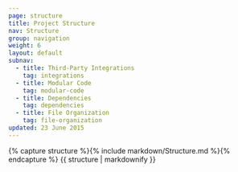 ```yaml
---
page: structure
title: Project Structure
nav: Structure
group: navigation
weight: 6
layout: default
subnav:
  - title: Third-Party Integrations
    tag: integrations
  - title: Modular Code
    tag: modular-code
  - title: Dependencies
    tag: dependencies
  - title: File Organization
    tag: file-organization
updated: 23 June 2015
---
```


<div class="docs-section">
		{% capture structure %}{% include markdown/Structure.md %}{% endcapture %}
		{{ structure | markdownify }}
</div>